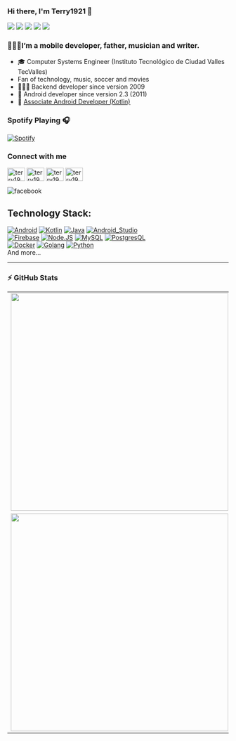 ### Hi there, I'm Terry1921 👋 

![](https://badges.pufler.dev/visits/terry1921/terry1921?color=blue&style=plastic&logo=Android)
![](https://komarev.com/ghpvc/?username=terry1921&label=Profile%20views&color=0e75b6&style=plastic)
![](https://badges.pufler.dev/years/terry1921?color=red&style=plastic&logo=CodeIgniter)
![](https://badges.pufler.dev/repos/terry1921?color=orange&style=plastic&logo=Github)
![](https://badges.pufler.dev/commits/weekly/terry1921?color=9cf&style=plastic&logo=counter-strike)

<!-- **terry0022/terry0022** is a ✨ _special_ ✨ repository because its `README.md` (this file) appears on your GitHub profile. -->
### 🙋🏻‍♂️I’m a mobile developer, father, musician and writer.
- :mortar_board: Computer Systems Engineer (Instituto Tecnológico de Ciudad Valles TecValles)
- Fan of technology, music, soccer and movies
- 👨🏻‍💻 Backend developer since version 2009
- :robot: Android developer since version 2.3 (2011)
- 📃 [Associate Android Developer (Kotlin)][kotlin_credential]

<!-- ![Twitter Follow](https://img.shields.io/twitter/follow/terry_rockstar?style=social) -->

<!--
<p align="left"> <a href="https://github.com/ryo-ma/github-profile-trophy"><img src="https://github-profile-trophy.vercel.app/?username=terry1921&theme=onedark&column=7&margin-w=15&margin-h=15" alt="terry1921" /></a> </p>
-->
### Spotify Playing 🎧
[![Spotify](https://novatorem-git-master-terry0022.vercel.app/api/spotify)](https://open.spotify.com/user/terry1921)

### Connect with me 

[<img align="center" src="https://raw.githubusercontent.com/rahuldkjain/github-profile-readme-generator/master/src/images/icons/Social/linked-in-alt.svg" alt="terry1921" height="30" width="40" />][linkedin]
[<img align="center" src="https://raw.githubusercontent.com/rahuldkjain/github-profile-readme-generator/master/src/images/icons/Social/twitter.svg" alt="terry1921" height="30" width="40" />][twitter]
[<img align="center" src="https://raw.githubusercontent.com/rahuldkjain/github-profile-readme-generator/master/src/images/icons/Social/facebook.svg" alt="terry1921" height="30" width="40" />][facebook]
[<img align="center" src="https://raw.githubusercontent.com/rahuldkjain/github-profile-readme-generator/master/src/images/icons/Social/instagram.svg" alt="terry1921" height="30" width="40" />][instagram]

[<img align="left" alt="facebook" src="https://img.shields.io/badge/Google%20Play-414141?logo=google-play&logoColor=white&style=for-the-badge" />][google_play] <br>

## Technology Stack:

[![Android](https://img.shields.io/badge/Android-30D780?style=for-the-badge&logo=android&logoColor=white&labelColor=101010)]()
[![Kotlin](https://img.shields.io/badge/Kotlin-2D91F7?style=for-the-badge&logo=kotlin&logoColor=white&labelColor=101010)]()
[![Java](https://img.shields.io/badge/Java-E61F24?style=for-the-badge&logo=java&logoColor=white&labelColor=101010)]()
[![Android_Studio](https://img.shields.io/badge/Android_Studio-3EDC84?style=for-the-badge&logo=android-studio&logoColor=white&labelColor=101010)]()
</br>
[![Firebase](https://img.shields.io/badge/Firebase-F6830C?style=for-the-badge&logo=firebase&logoColor=white&labelColor=101010)]()
[![Node.JS](https://img.shields.io/badge/Node.JS-7BA91A?style=for-the-badge&logo=node.js&logoColor=white&labelColor=101010)]()
[![MySQL](https://img.shields.io/badge/MySQL-DE8900?style=for-the-badge&logo=mysql&logoColor=white&labelColor=101010)]()
[![PostgresQL](https://shields.io/badge/Postgresql-336791?style=for-the-badge&logo=postgresql&logoColor=white&labelColor=101010)]()
</br>
[![Docker](https://img.shields.io/badge/Docker-2391E6?style=for-the-badge&logo=docker&logoColor=white&labelColor=101010)]()
[![Golang](https://img.shields.io/badge/Golang-00A7D0?style=for-the-badge&logo=Go&logoColor=white&labelColor=101010)]()
[![Python](https://img.shields.io/badge/Python-F7CB3E?style=for-the-badge&logo=python&logoColor=white&labelColor=101010)]()
</br>
And more...
</br>

--- 

### :zap: GitHub Stats

<center>
  <table>
    <tr>
      <td>
        <img width="495px" align="left" src="https://github-readme-stats.vercel.app/api?username=terry1921&count_private=true&show_icons=true&bg_color=1e1e2e&text_color=cdd6f4&icon_color=cba6f7&title_color=94e2d5"/>
      </td>
  <td>
        <img align="center" alt="terry1921" src="https://github-readme-streak-stats.herokuapp.com/?user=terry1921&count_private=true&show_icons=true&theme=nord&bg_color=1e1e2e&text_color=cdd6f4&icon_color=cba6f7&title_color=94e2d5" />
      </td>
    </tr>   
    <tr>
      <td>
        <img width="495px" align="left" src="https://github-readme-stats.vercel.app/api/pin/?username=terry1921&repo=LactaGuia&count_private=true&layout=compact&bg_color=1e1e2e&text_color=cdd6f4&icon_color=cba6f7&title_color=94e2d5"/>
      </td>
      <td>
        <img width="495px" align="left" src="https://github-readme-stats.vercel.app/api/wakatime?username=Terry1921&count_private=true&layout=compact&bg_color=1e1e2e&text_color=cdd6f4&icon_color=cba6f7&title_color=94e2d5"/>
      </td>
    </tr>
  </table>
</center>

[kotlin_credential]: https://www.credential.net/0f5794dc-2b1f-4c5a-9f78-5ad416529252
[linkedin]: https://www.linkedin.com/in/enrique0022/
[twitter]: https://twitter.com/terry1921
[facebook]: https://www.facebook.com/terryrockstar/
[google_play]: https://play.google.com/store/apps/dev?id=8219039451853930133
[instagram]: https://www.instagram.com/terrymustdie/

<!--
# Contributions
(in the last 365 days, languages pie based on number of commits)

![](./profile-3d-contrib/profile-gitblock.svg)

<br/>-->
